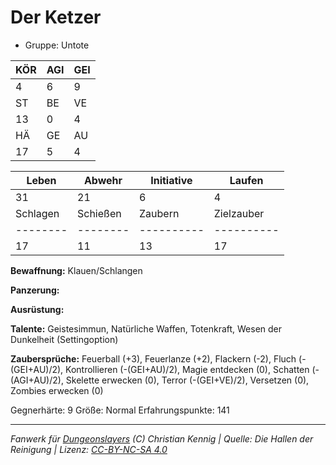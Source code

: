 # Der Ketzer  
- Gruppe: Untote  

| KÖR | AGI | GEI |  
| --- | --- | --- |  
| 4   | 6   | 9   |
| ST  | BE  | VE  |  
| 13  | 0   | 4   |
| HÄ  | GE  | AU  |  
| 17  | 5   | 4   |


| Leben    | Abwehr   | Initiative | Laufen     |
| -------- | -------- | ---------- | ---------- |
| 31       | 21       | 6          | 4          |
| Schlagen | Schießen | Zaubern    | Zielzauber |
| -------- | -------- | ---------- | ---------- |
| 17       | 11       | 13         | 17         |

**Bewaffnung:**
Klauen/Schlangen

**Panzerung:**


**Ausrüstung:**


**Talente:**
Geistesimmun, Natürliche Waffen, Totenkraft, Wesen der Dunkelheit (Settingoption)

**Zaubersprüche:**
Feuerball (+3), Feuerlanze (+2), Flackern (-2), Fluch (-(GEI+AU)/2), Kontrollieren (-(GEI+AU)/2), Magie entdecken (0), Schatten (-(AGI+AU)/2), Skelette erwecken (0), Terror (-(GEI+VE)/2), Versetzen (0), Zombies erwecken (0)

Gegnerhärte: 9
Größe: Normal
Erfahrungspunkte: 141



___
*Fanwerk für [Dungeonslayers](https://www.dungeonslayers.net/) (C) Christian Kennig | Quelle: Die Hallen der Reinigung | Lizenz: [CC-BY-NC-SA 4.0](https://creativecommons.org/licenses/by-nc-sa/4.0/deed.de)*
